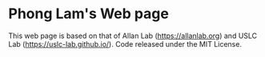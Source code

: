 # Phong Lam's Web page

This web page is based on that of Allan Lab (https://allanlab.org) and USLC Lab (https://uslc-lab.github.io/). Code released under the MIT License.
